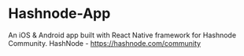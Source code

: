 # Hashnode-App
An iOS &amp; Android app built with React Native framework for Hashnode Community. HashNode - https://hashnode.com/community
